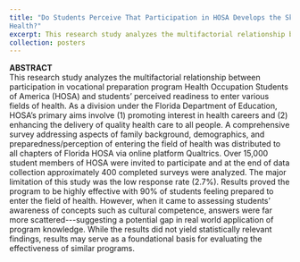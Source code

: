```yaml
---
title: "Do Students Perceive That Participation in HOSA Develops the Skills Needed for Careers in
Health?"
excerpt: This research study analyzes the multifactorial relationship between participation in vocational preparation program Health Occupation Students of America (HOSA) and students’ perceived readiness to enter various fields of health. <br> <br> <a href="https://shalslikesepi.github.io/images/HOSA.png" target="_blank" rel="noreferrer">View Poster Here.</a>
collection: posters
---
```


**ABSTRACT**   
This research study analyzes the multifactorial relationship between participation in vocational preparation program Health Occupation Students of America (HOSA) and students’ perceived readiness to enter various fields of health. As a division under the Florida Department of Education, HOSA’s primary aims involve (1) promoting interest in health careers and (2) enhancing the delivery of quality health care to all people. A comprehensive survey addressing aspects of family background, demographics, and preparedness/perception of entering the field of health was distributed to all chapters of Florida HOSA via online platform Qualtrics. Over 15,000 student members of HOSA were invited to participate and at the end of data collection approximately 400 completed surveys were analyzed. The major limitation of this study was the low response rate (2.7%). Results proved the program to be highly effective with 90% of students feeling prepared to enter the field of health. However, when it came to assessing students’ awareness of concepts such as cultural competence, answers were far more scattered---suggesting a potential gap in real world application of program knowledge. While the results did not yield statistically relevant findings, results may serve as a foundational basis for evaluating the effectiveness of similar programs.
